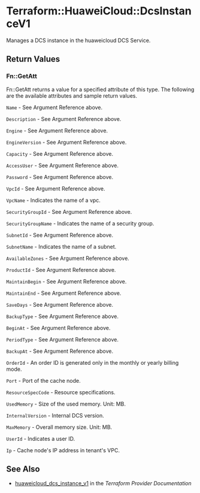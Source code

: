 # Terraform::HuaweiCloud::DcsInstanceV1

Manages a DCS instance in the huaweicloud DCS Service.

## Return Values

### Fn::GetAtt

Fn::GetAtt returns a value for a specified attribute of this type. The following are the available attributes and sample return values.

`Name` - See Argument Reference above.

`Description` - See Argument Reference above.

`Engine` - See Argument Reference above.

`EngineVersion` - See Argument Reference above.

`Capacity` - See Argument Reference above.

`AccessUser` - See Argument Reference above.

`Password` - See Argument Reference above.

`VpcId` - See Argument Reference above.

`VpcName` - Indicates the name of a vpc.

`SecurityGroupId` - See Argument Reference above.

`SecurityGroupName` - Indicates the name of a security group.

`SubnetId` - See Argument Reference above.

`SubnetName` - Indicates the name of a subnet.

`AvailableZones` - See Argument Reference above.

`ProductId` - See Argument Reference above.

`MaintainBegin` - See Argument Reference above.

`MaintainEnd` - See Argument Reference above.

`SaveDays` - See Argument Reference above.

`BackupType` - See Argument Reference above.

`BeginAt` - See Argument Reference above.

`PeriodType` - See Argument Reference above.

`BackupAt` - See Argument Reference above.

`OrderId` - An order ID is generated only in the monthly or yearly billing mode.

`Port` - Port of the cache node.

`ResourceSpecCode` - Resource specifications.

`UsedMemory` - Size of the used memory. Unit: MB.

`InternalVersion` - Internal DCS version.

`MaxMemory` - Overall memory size. Unit: MB.

`UserId` - Indicates a user ID.

`Ip` - Cache node's IP address in tenant's VPC.

## See Also

* [huaweicloud_dcs_instance_v1](https://www.terraform.io/docs/providers/huaweicloud/r/dcs_instance_v1.html) in the _Terraform Provider Documentation_